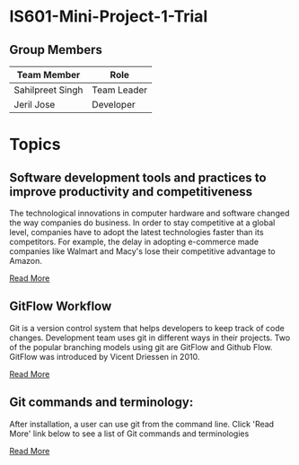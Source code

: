 # IS601-Mini-Project-1-Trial

## Group Members

**Team Member**| **Role**
------------ | -------------
Sahilpreet Singh | Team Leader
Jeril Jose | Developer


# Topics

## Software development tools and practices to improve productivity and competitiveness

The technological innovations in computer hardware and software changed the way companies do business. In order  to stay competitive at a global level, companies have to adopt the latest technologies faster than its competitors. For example, the delay in adopting e-commerce made companies like Walmart and Macy's lose their competitive advantage to Amazon.

[Read More](topic_1.md)

## GitFlow Workflow 

Git is a version control system that helps developers to keep track of code changes. Development team uses git in different ways in their projects. Two of the popular branching models using git are GitFlow and Github Flow. GitFlow was introduced by Vicent Driessen in 2010. 

[Read More](topic_2.md)


## Git commands and terminology:

After installation, a user can use git from the command line. Click 'Read More' link below to see a list of Git commands and terminologies 

[Read More](topic_3.md)
